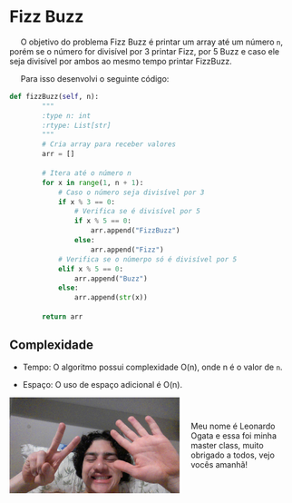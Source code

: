 # Fizz Buzz

&nbsp;&nbsp;&nbsp;&nbsp; O objetivo do problema Fizz Buzz é printar um array até um número `n`, porém se o número for divisível por 3 printar Fizz, por 5 Buzz e caso ele seja divisível por ambos ao mesmo tempo printar FizzBuzz.

&nbsp;&nbsp;&nbsp;&nbsp; Para isso desenvolvi o seguinte código: 

```python
def fizzBuzz(self, n):
        """
        :type n: int
        :rtype: List[str]
        """
        # Cria array para receber valores
        arr = []

        # Itera até o número n 
        for x in range(1, n + 1):
            # Caso o número seja divisível por 3 
            if x % 3 == 0:
                # Verifica se é divisível por 5
                if x % 5 == 0:
                    arr.append("FizzBuzz")
                else:
                    arr.append("Fizz")
            # Verifica se o númerpo só é divisível por 5
            elif x % 5 == 0:
                arr.append("Buzz")
            else:
                arr.append(str(x))
            
        return arr
```

## Complexidade
- Tempo: O algoritmo possui complexidade O(n), onde n é o valor de `n`.

- Espaço: O uso de espaço adicional é O(n).

<div style="display: flex; align-items: center; justify-content: center;">
    <img src="leoogata34.jpg" alt="leoogata" style="width: 300px; height: auto; margin-right: 20px;">
    <div>
        <p>Meu nome é Leonardo Ogata e essa foi minha master class, muito obrigado a todos, vejo vocês amanhã!</p>
    </div>
</div>
